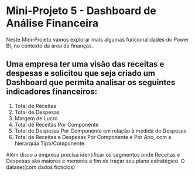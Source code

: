 # Mini-Projeto 5 - Dashboard de Análise Financeira
Neste Mini-Projeto vamos explorar mais algumas funcionalidades do Power BI, no contexto da área de finanças.
## Uma empresa ter uma visão das receitas e despesas e solicitou que seja criado um Dashboard que permita analisar os seguintes indicadores financeiros:

 1. Total de Receitas
 2. Total de Despesas
 3. Margem de Lucro
 4. Total de Receitas Por Componente
 5. Total de Despesas Por Componente em relação à médida de Despesas
 6. Total de Receitas e Despesas Por Componente e Por Ano, com a hierarquia Tipo/Componente.

 Além disso a empresa precisa identificar os segmentos onde Receitas e Despesas são maiores e menores a fim de traçar seu plano estratégico. O dataset(com dados fictícios)

